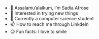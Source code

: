 - 👋 Assalamu’alaikum, I’m Sadia Afrose
- 👀 Interested in trying new things
- 🌱 Currently a computer science student
- 📫 How to reach me through LinkdeIn
- 😉 Fun facts: I love to smile
